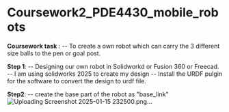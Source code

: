 # Coursework2_PDE4430_mobile_robots

**Coursework task** :
 -- To create a own robot which can carry the 3 different size balls to the pen or goal post.

**Step 1**:
	-- Designing our own robot in Solidworkd or Fusion 360 or Freecad. 
	-- I am using solidworks 2025 to create my design
	-- Install the URDF pulgin for the software to convert the design to urdf file.

**Step2**:
	-- create the base part of the robot as "base_link"	
![Uploading Screenshot 2025-01-15 232500.png…]()
